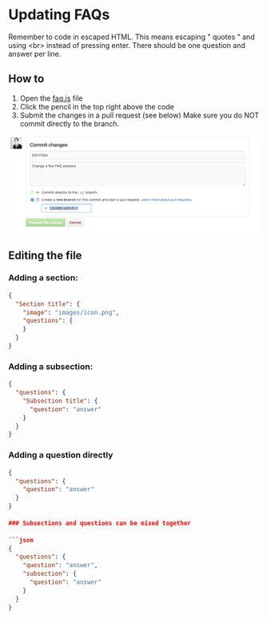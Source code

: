 # Updating FAQs

Remember to code in escaped HTML. This means escaping \" quotes \" and using &lt;br&gt; instead of
pressing enter. There should be one question and answer per line.

## How to
1. Open the [faq.js](../app/faq.js) file
1. Click the pencil in the top right above the code
1. Submit the changes in a pull request (see below) Make sure you do NOT commit directly to the branch.

![PR instructions](images/create-pr.png)

## Editing the file

### Adding a section:

```json
{
  "Section title": {
    "image": "images/icon.png",
    "questions": {
    }
  }
}
```

### Adding a subsection:

```json
{
  "questions": {
    "Subsection title": {
      "question": "answer"
    }
  }
}
```

### Adding a question directly

```json
{
  "questions": {
    "question": "answer"
  }
}

### Subsections and questions can be mixed together

```json
{
  "questions": {
    "question": "answer",
    "subsection": {
      "question": "answer"
    }
  }
}
```
